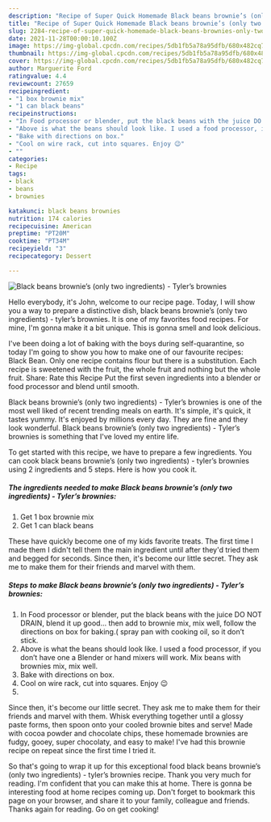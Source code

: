 ```yaml
---
description: "Recipe of Super Quick Homemade Black beans brownie’s (only two ingredients) - Tyler’s brownies"
title: "Recipe of Super Quick Homemade Black beans brownie’s (only two ingredients) - Tyler’s brownies"
slug: 2284-recipe-of-super-quick-homemade-black-beans-brownies-only-two-ingredients-tylers-brownies
date: 2021-11-28T00:00:10.100Z
image: https://img-global.cpcdn.com/recipes/5db1fb5a78a95dfb/680x482cq70/black-beans-brownies-only-two-ingredients-tylers-brownies-recipe-main-photo.jpg
thumbnail: https://img-global.cpcdn.com/recipes/5db1fb5a78a95dfb/680x482cq70/black-beans-brownies-only-two-ingredients-tylers-brownies-recipe-main-photo.jpg
cover: https://img-global.cpcdn.com/recipes/5db1fb5a78a95dfb/680x482cq70/black-beans-brownies-only-two-ingredients-tylers-brownies-recipe-main-photo.jpg
author: Marguerite Ford
ratingvalue: 4.4
reviewcount: 27659
recipeingredient:
- "1 box brownie mix"
- "1 can black beans"
recipeinstructions:
- "In Food processor or blender, put the black beans with the juice DO NOT DRAIN, blend it up good... then add to brownie mix, mix well, follow the directions on box for baking.( spray pan with cooking oil, so it don’t stick."
- "Above is what the beans should look like. I used a food processor, if you don’t have one a Blender or hand mixers will work. Mix beans with brownies mix, mix well."
- "Bake with directions on box."
- "Cool on wire rack, cut into squares. Enjoy 😉"
- ""
categories:
- Recipe
tags:
- black
- beans
- brownies

katakunci: black beans brownies 
nutrition: 174 calories
recipecuisine: American
preptime: "PT20M"
cooktime: "PT34M"
recipeyield: "3"
recipecategory: Dessert

---
```



![Black beans brownie’s (only two ingredients) - Tyler’s brownies](https://img-global.cpcdn.com/recipes/5db1fb5a78a95dfb/680x482cq70/black-beans-brownies-only-two-ingredients-tylers-brownies-recipe-main-photo.jpg)

Hello everybody, it's John, welcome to our recipe page. Today, I will show you a way to prepare a distinctive dish, black beans brownie’s (only two ingredients) - tyler’s brownies. It is one of my favorites food recipes. For mine, I'm gonna make it a bit unique. This is gonna smell and look delicious.

I've been doing a lot of baking with the boys during self-quarantine, so today I'm going to show you how to make one of our favourite recipes: Black Bean. Only one recipe contains flour but there is a substitution. Each recipe is sweetened with the fruit, the whole fruit and nothing but the whole fruit. Share: Rate this Recipe Put the first seven ingredients into a blender or food processor and blend until smooth.

Black beans brownie’s (only two ingredients) - Tyler’s brownies is one of the most well liked of recent trending meals on earth. It's simple, it's quick, it tastes yummy. It's enjoyed by millions every day. They are fine and they look wonderful. Black beans brownie’s (only two ingredients) - Tyler’s brownies is something that I've loved my entire life.


To get started with this recipe, we have to prepare a few ingredients. You can cook black beans brownie’s (only two ingredients) - tyler’s brownies using 2 ingredients and 5 steps. Here is how you cook it.

<!--inarticleads1-->

##### The ingredients needed to make Black beans brownie’s (only two ingredients) - Tyler’s brownies:

1. Get 1 box brownie mix
1. Get 1 can black beans


These have quickly become one of my kids favorite treats. The first time I made them I didn't tell them the main ingredient until after they'd tried them and begged for seconds. Since then, it's become our little secret. They ask me to make them for their friends and marvel with them. 

<!--inarticleads2-->

##### Steps to make Black beans brownie’s (only two ingredients) - Tyler’s brownies:

1. In Food processor or blender, put the black beans with the juice DO NOT DRAIN, blend it up good... then add to brownie mix, mix well, follow the directions on box for baking.( spray pan with cooking oil, so it don’t stick.
1. Above is what the beans should look like. I used a food processor, if you don’t have one a Blender or hand mixers will work. Mix beans with brownies mix, mix well.
1. Bake with directions on box.
1. Cool on wire rack, cut into squares. Enjoy 😉
1. 


Since then, it's become our little secret. They ask me to make them for their friends and marvel with them. Whisk everything together until a glossy paste forms, then spoon onto your cooled brownie bites and serve! Made with cocoa powder and chocolate chips, these homemade brownies are fudgy, gooey, super chocolaty, and easy to make! I've had this brownie recipe on repeat since the first time I tried it. 

So that's going to wrap it up for this exceptional food black beans brownie’s (only two ingredients) - tyler’s brownies recipe. Thank you very much for reading. I'm confident that you can make this at home. There is gonna be interesting food at home recipes coming up. Don't forget to bookmark this page on your browser, and share it to your family, colleague and friends. Thanks again for reading. Go on get cooking!
